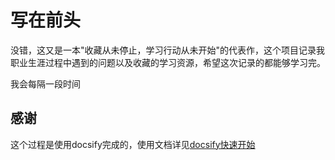 # 写在前头

没错，这又是一本"收藏从未停止，学习行动从未开始"的代表作，这个项目记录我职业生涯过程中遇到的问题以及收藏的学习资源，希望这次记录的都能够学习完。

我会每隔一段时间
## 感谢

这个过程是使用docsify完成的，使用文档详见[docsify快速开始](https://docsify.js.org/#/zh-cn/quickstart)



